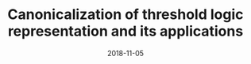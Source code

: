 ---
title: "Canonicalization of threshold logic representation and its applications"
collection: publications
permalink: /publication/2018-11-05-iccad-2018
date: 2018-11-05
venue: 'ICCAD'
paperurl: 'https://doi.org/10.1145/3240765.3240785'
citation: 'Siang-Yun Lee, Nian-Ze Lee, and Jie-Hong R. Jiang. In Proceedings of the International Conference on Computer-Aided Design, ICCAD, pages 85:1-85:8. ACM, 2018.'
---